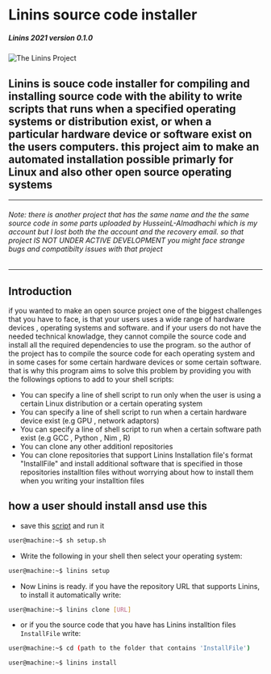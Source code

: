 # Linins source code installer
##### Linins 2021 version 0.1.0 

![The Linins Project](https://raw.githubusercontent.com/Hussein-L-AlMadhachi/Linins/main/Linins_logo.png)

Linins is souce code installer for compiling and installing source code with the ability to write scripts that runs when a specified operating systems or distribution exist, or when a particular hardware device or software exist on the users computers. this project aim to make an automated installation possible primarly for Linux and also other open source operating systems
---
___
###### Note: there is another project that has the same name and the the same source code in some parts uploaded by HusseinL-Almadhachi which is my account but I lost both the the account and the recovery email. so that project IS NOT UNDER ACTIVE DEVELOPMENT you might face strange bugs and compatibilty issues with that project
___

## Introduction

if you wanted to make an open source project one of the biggest challenges that you have to face, is that your users uses a wide range of hardware devices , operating systems and software. and if your users do not have the needed technical knowladge, they cannot compile the source code and install all the required dependencies to use the program. so the author of the project has to compile the source code for each operating system and in some cases for some certain hardware devices or some certain software. that is why this program aims to solve this problem by providing you with the followings options to add to your shell scripts:


* You can specify a line of shell script to run only when the user is using a certain Linux distribution or a certain operating system
* You can specify a line of shell script to run when a certain hardware device exist (e.g GPU , network adaptors)
* You can specify a line of shell script to run when a certain software path exist (e.g GCC , Python , Nim , R)
* You can clone any other additionl repositories
* You can clone repositories that support Linins Installation file's format "InstallFile" and install additional software that is specified in those repositories installtion files without worrying about how to install them when you writing your installtion files

## how a user should install ansd use this
* save this [script](https://raw.githubusercontent.com/Hussein-L-AlMadhachi/Linins/main/setup.sh) and run it
``` bash
user@machine:~$ sh setup.sh
```

* Write the following in your shell then select your operating system:

``` bash
user@machine:~$ linins setup
```

* Now Linins is ready. if you have the repository URL that supports Linins, to install it automatically write:

``` bash
user@machine:~$ linins clone [URL]
```

* or if you the source code that you have has Linins installtion files `InstallFile` write:

``` bash
user@machine:~$ cd (path to the folder that contains 'InstallFile')

```

``` bash
user@machine:~$ linins install
```
